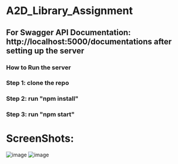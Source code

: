 # A2D_Library_Assignment

## For Swagger API Documentation: http://localhost:5000/documentations after setting up the server
### How to Run the server
### Step 1: clone the repo
### Step 2: run "npm install"
### Step 3: run "npm start"

# ScreenShots:
![image](https://user-images.githubusercontent.com/32095032/189496663-7e40a1a1-db4c-4dbd-82a8-2c17b1a795a3.png)
![image](https://user-images.githubusercontent.com/32095032/189496671-cbec3c31-4d8a-4b51-a267-c175c05c71cc.png)
